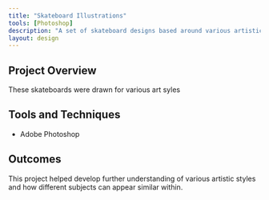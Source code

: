 ```yaml
---
title: "Skateboard Illustrations"
tools: [Photoshop]
description: "A set of skateboard designs based around various artistic styles."
layout: design
---
```




## Project Overview

These skateboards were drawn for various art syles 

## Tools and Techniques

- Adobe Photoshop

## Outcomes

This project helped develop further understanding of various artistic styles and how different subjects can appear similar within.

